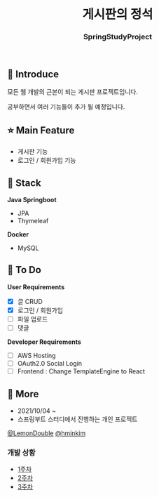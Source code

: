 <h1 align="middle">게시판의 정석</h1>
<h3 align="middle">SpringStudyProject</h3>
<br/>

## 📝 Introduce

모든 웹 개발의 근본이 되는 게시판 프로젝트입니다.

공부하면서 여러 기능들이 추가 될 예정입니다.

## ⭐ Main Feature

- 게시판 기능
- 로그인 / 회원가입 기능

## 🔧 Stack

**Java Springboot**

- JPA
- Thymeleaf


**Docker**
- MySQL


## 📌 To Do

**User Requirements**
- [X] 글 CRUD
- [X] 로그인 / 회원가입
- [ ] 파일 업로드
- [ ] 댓글 

**Developer Requirements**
- [ ] AWS Hosting
- [ ] OAuth2.0 Social Login
- [ ] Frontend : Change TemplateEngine to React

## 👀 More

- 2021/10/04 ~ 
- 스프링부트 스터디에서 진행하는 개인 프로젝트

[@LemonDouble](https://github.com/LemonDouble/Spring_sample_Simple_Forum)
[@hminkim](https://github.com/hminkim)

### 개발 상황

- [1주차](https://github.com/dogyun-k/SpringStudyProject/blob/master/%EA%B0%9C%EB%B0%9C%EC%9D%BC%EC%A7%80/21-10-16.md)
- [2주차](https://github.com/dogyun-k/SpringStudyProject/blob/master/%EA%B0%9C%EB%B0%9C%EC%9D%BC%EC%A7%80/21-10-30.md)
- [3주차](https://github.com/dogyun-k/SpringStudyProject/blob/master/%EA%B0%9C%EB%B0%9C%EC%9D%BC%EC%A7%80/21-11-06.md)

